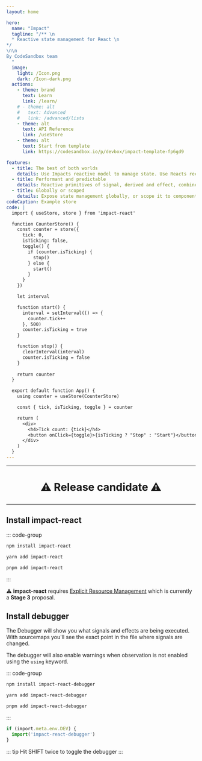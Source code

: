 ```yaml
---
layout: home

hero:
  name: "Impact"
  tagline: "/** \n
  * Reactive state management for React \n
*/
\n\n
By CodeSandbox team
  "
  image:
    light: /Icon.png
    dark: /Icon-dark.png
  actions:
    - theme: brand
      text: Learn
      link: /learn/
    # - theme: alt
    #   text: Advanced
    #   link: /advanced/lists
    - theme: alt
      text: API Reference
      link: /useStore
    - theme: alt
      text: Start from template 
      link: https://codesandbox.io/p/devbox/impact-template-fp6gd9

features:
  - title: The best of both worlds
    details: Use Impacts reactive model to manage state. Use Reacts reconciliation model to manage UI.
  - title: Performant and predictable
    details: Reactive primitives of signal, derived and effect, combined with inferred observation in components.
  - title: Globally or scoped
    details: Expose state management globally, or scope it to component trees to take advantage of modern React data fetching patterns.
codeCaption: Example store 
code: |
  import { useStore, store } from 'impact-react'

  function CounterStore() {
    const counter = store({
      tick: 0,
      isTicking: false,
      toggle() {
        if (counter.isTicking) {
          stop()
        } else {
          start()
        }
      }
    })

    let interval

    function start() {
      interval = setInterval(() => {
        counter.tick++
      }, 500)
      counter.isTicking = true
    }

    function stop() {
      clearInterval(interval)
      counter.isTicking = false
    }
    
    return counter
  }

  export default function App() {
    using counter = useStore(CounterStore)

    const { tick, isTicking, toggle } = counter

    return (
      <div>
        <h4>Tick count: {tick}</h4>
        <button onClick={toggle}>{isTicking ? "Stop" : "Start"}</button>
      </div>
    )
  }
---
```



<HomeContent>

<hr/>

<h1 align="center">

:warning: Release candidate :warning:

</h1>

<hr/>

<ClientOnly>
  <Playground />
</ClientOnly>

## Install impact-react

::: code-group

```sh [npm]
npm install impact-react
```

```sh [yarn]
yarn add impact-react
```

```sh [pnpm]
pnpm add impact-react
```

:::

:warning: **impact-react** requires [Explicit Resource Management](https://babeljs.io/docs/babel-plugin-proposal-explicit-resource-management) which is currently a **Stage 3** proposal. 

## Install debugger

The Debugger will show you what signals and effects are being executed. With sourcemaps you'll see the exact point in the file where signals are changed.

The debugger will also enable warnings when observation is not enabled using the `using` keyword.

::: code-group

```sh [npm]
npm install impact-react-debugger
```

```sh [yarn]
yarn add impact-react-debugger
```

```sh [pnpm]
pnpm add impact-react-debugger
```

:::

```ts
if (import.meta.env.DEV) {
  import('impact-react-debugger')
}
```

::: tip
Hit SHIFT twice to toggle the debugger
:::


</HomeContent>
